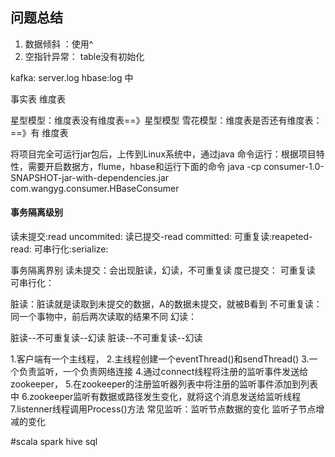 ## 问题总结
1. 数据倾斜 ：使用^
2. 空指针异常： table没有初始化  



kafka: server.log
hbase:log 中  


事实表
维度表

星型模型：维度表没有维度表==》星型模型
雪花模型：维度表是否还有维度表：==》有  维度表


将项目完全可运行jar包后，上传到Linux系统中，通过java 命令运行：根据项目特性，需要开启数据方，flume，hbase和运行下面的命令
java -cp consumer-1.0-SNAPSHOT-jar-with-dependencies.jar com.wangyg.consumer.HBaseConsumer

#### 事务隔离级别
读未提交:read uncommited:
读已提交-read committed:
可重复读:reapeted-read:
可串行化:serialize:


事务隔离界别
读未提交：会出现脏读，幻读，不可重复读
度已提交：
可重复读
可串行化：


脏读：脏读就是读取到未提交的数据，A的数据未提交，就被B看到
不可重复读：同一个事物中，前后两次读取的结果不同
幻读：

脏读--不可重复读--幻读 
脏读--不可重复读--幻读



1.客户端有一个主线程，
2.主线程创建一个eventThread()和sendThread()
3.一个负责监听，一个负责网络连接
4.通过connect线程将注册的监听事件发送给zookeeper，
5.在zookeeper的注册监听器列表中将注册的监听事件添加到列表中
6.zookeeper监听有数据或路径发生变化，就将这个消息发送给监听线程
7.listenner线程调用Process()方法
常见监听：监听节点数据的变化
          监听子节点增减的变化
          
          

#scala spark hive sql 




















